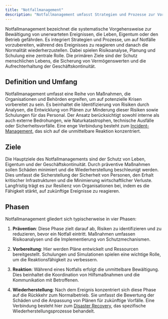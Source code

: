 ```yaml
---
title: "Notfallmanagement"
description: "Notfallmanagement umfasst Strategien und Prozesse zur Vorbereitung auf, Reaktion auf und Wiederherstellung nach Notfällen. Es beinhaltet Risikoanalyse, Planung und Schulung. Ziele sind Schutz von Leben, Eigentum und Geschäftskontinuität. Phasen sind Prävention, Vorbereitung, Reaktion und Wiederherstellung."
---
```


Notfallmanagement bezeichnet die systematische Vorgehensweise zur Bewältigung von unerwarteten Ereignissen, die Leben, Eigentum oder den Betrieb gefährden. Es integriert Strategien und Prozesse, um auf Notfälle vorzubereiten, während des Ereignisses zu reagieren und danach die Normalität wiederherzustellen. Dabei spielen Risikoanalyse, Planung und Schulung eine zentrale Rolle. Die primären Ziele sind der Schutz menschlichen Lebens, die Sicherung von Vermögenswerten und die Aufrechterhaltung der Geschäftskontinuität.

## Definition und Umfang

Notfallmanagement umfasst eine Reihe von Maßnahmen, die Organisationen und Behörden ergreifen, um auf potenzielle Krisen vorbereitet zu sein. Es beinhaltet die Identifizierung von Risiken durch Analysen, die Entwicklung von Plänen zur Minderung dieser Risiken sowie Schulungen für das Personal. Der Ansatz berücksichtigt sowohl interne als auch externe Bedrohungen, wie Naturkatastrophen, technische Ausfälle oder Sicherheitsvorfälle. Eine enge Verbindung besteht zum [Incident-Management](/open-fidup/lerninhalte/incident-management), das sich auf die unmittelbare Reaktion konzentriert.

## Ziele

Die Hauptziele des Notfallmanagements sind der Schutz von Leben, Eigentum und der Geschäftskontinuität. Durch präventive Maßnahmen sollen Schäden minimiert und die Wiederherstellung beschleunigt werden. Dies umfasst die Sicherstellung der Sicherheit von Personen, den Erhalt kritischer Infrastrukturen und die Minimierung wirtschaftlicher Verluste. Langfristig trägt es zur Resilienz von Organisationen bei, indem es die Fähigkeit stärkt, auf zukünftige Ereignisse zu reagieren.

## Phasen

Notfallmanagement gliedert sich typischerweise in vier Phasen:

1. **Prävention**: Diese Phase zielt darauf ab, Risiken zu identifizieren und zu reduzieren, bevor ein Notfall eintritt. Maßnahmen umfassen Risikoanalysen und die Implementierung von Schutzmechanismen.

2. **Vorbereitung**: Hier werden Pläne entwickelt und Ressourcen bereitgestellt. Schulungen und Simulationen spielen eine wichtige Rolle, um die Reaktionsfähigkeit zu verbessern.

3. **Reaktion**: Während eines Notfalls erfolgt die unmittelbare Bewältigung. Dies beinhaltet die Koordination von Hilfsmaßnahmen und die Kommunikation mit Betroffenen.

4. **Wiederherstellung**: Nach dem Ereignis konzentriert sich diese Phase auf die Rückkehr zum Normalbetrieb. Sie umfasst die Bewertung der Schäden und die Anpassung von Plänen für zukünftige Vorfälle. Eine Verbindung besteht hier zum [Disaster Recovery](/open-fidup/lerninhalte/disaster-recovery), das spezifische Wiederherstellungsprozesse behandelt.